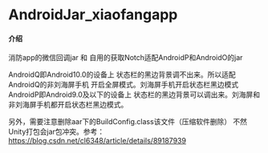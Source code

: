 # AndroidJar_xiaofangapp

#### 介绍
消防app的微信回调jar 和 自用的获取Notch适配AndroidP和AndroidO的jar


AndroidQ即Android10.0的设备上 状态栏的黑边背景调不出来。所以适配AndroidQ的非刘海屏手机 开启全屏模式。刘海屏手机开启状态栏黑边模式
AndroidP即Android9.0及以下的设备上 状态栏的黑边背景可以调出来。刘海屏和非刘海屏手机都开启状态栏黑边模式。

另外，需要注意删除aar下的BuildConfig.class该文件（压缩软件删除） 不然Unity打包会jar包冲突。参考：https://blog.csdn.net/cl6348/article/details/89187939